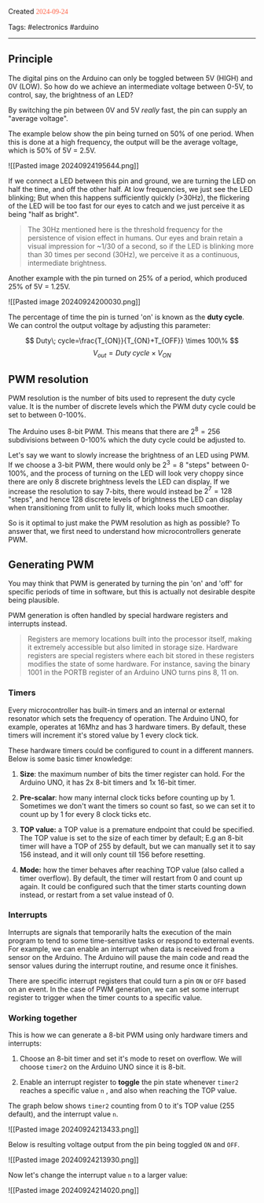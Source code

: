 
Created <font style="color:tomato; font-family:Consolas;">2024-09-24</font>

Tags: #electronics #arduino

****

## Principle

The digital pins on the Arduino can only be toggled between 5V (HIGH) and 0V (LOW). So how do we achieve an intermediate voltage between 0-5V, to control, say, the brightness of an LED?

By switching the pin between 0V and 5V *really* fast, the pin can supply an "average voltage".

The example below show the pin being turned on 50% of one period. When this is done at a high frequency, the output will be the average voltage, which is 50% of 5V = 2.5V.

![[Pasted image 20240924195644.png]]

If we connect a LED between this pin and ground, we are turning the LED on half the time, and off the other half. At low frequencies, we just see the LED blinking; But when this happens sufficiently quickly (>30Hz), the flickering of the LED will be too fast for our eyes to catch and we just perceive it as being "half as bright".

>The 30Hz mentioned here is the threshold frequency for the persistence of vision effect in humans. Our eyes and brain retain a visual impression for ~1/30 of a second, so if the LED is blinking more than 30 times per second (30Hz), we perceive it as a continuous, intermediate brightness.

Another example with the pin turned on 25% of a period, which produced 25% of 5V = 1.25V.

![[Pasted image 20240924200030.png]]

The percentage of time the pin is turned 'on' is known as the **duty cycle**. We can control the output voltage by adjusting this parameter:

$$ Duty\; cycle=\frac{T_{ON}}{T_{ON}+T_{OFF}} \times 100\% $$
$$ V_{out}=Duty\; cycle \times V_{ON}$$

## PWM resolution

PWM resolution is the number of bits used to represent the duty cycle value. It is the number of discrete levels which the PWM duty cycle could be set to between 0-100%.

The Arduino uses 8-bit PWM. This means that there are $2^8=256$ subdivisions between 0-100% which the duty cycle could be adjusted to.

Let's say we want to slowly increase the brightness of an LED using PWM. If we choose a 3-bit PWM, there would only be $2^3=8$ "steps" between 0-100%, and the process of turning on the LED will look very choppy since there are only 8 discrete brightness levels the LED can display. If we increase the resolution to say 7-bits, there would instead be $2^7=128$ "steps", and hence 128 discrete levels of brightness the LED can display when transitioning from unlit to fully lit, which looks much smoother.

So is it optimal to just make the PWM resolution as high as possible? To answer that, we first need to understand how microcontrollers generate PWM.

## Generating PWM

You may think that PWM is generated by turning the pin 'on' and 'off' for specific periods of time in software, but this is actually not desirable despite being plausible. 

PWM generation is often handled by special hardware registers and interrupts instead.

>Registers are memory locations built into the processor itself, making it extremely accessible but also limited in storage size. Hardware registers are special registers where each bit stored in these registers modifies the state of some hardware. For instance, saving the binary 1001 in the PORTB register of an Arduino UNO turns pins 8, 11 on.

### Timers

Every microcontroller has built-in timers and an internal or external resonator which sets the frequency of operation. The Arduino UNO, for example, operates at 16Mhz and has 3 hardware timers. By default, these timers will increment it's stored value by 1 every clock tick.

These hardware timers could be configured to count in a different manners. Below is some basic timer knowledge:

1) **Size**: the maximum number of bits the timer register can hold. For the Arduino UNO, it has 2x 8-bit timers and 1x 16-bit timer.

2) **Pre-scalar**: how many internal clock ticks before counting up by 1. Sometimes we don't want the timers so count so fast, so we can set it to count up by 1 for every 8 clock ticks etc.

3) **TOP value:** a TOP value is a premature endpoint that could be specified. The TOP value is set to the size of each timer by default; E.g an 8-bit timer will have a TOP of 255 by default, but we can manually set it to say 156 instead, and it will only count till 156 before resetting.

4) **Mode:** how the timer behaves after reaching TOP value (also called a timer overflow). By default, the timer will restart from 0 and count up again. It could be configured such that the timer starts counting down instead, or restart from a set value instead of 0.

### Interrupts

Interrupts are signals that temporarily halts the execution of the main program to tend to some time-sensitive tasks or respond to external events. For example, we can enable an interrupt when data is received from a sensor on the Arduino. The Arduino will pause the main code and read the sensor values during the interrupt routine, and resume once it finishes.

There are specific interrupt registers that could turn a pin `ON` or `OFF` based on an event. In the case of PWM generation, we can set some interrupt register to trigger when the timer counts to a specific value.

### Working together

This is how we can generate a 8-bit PWM using only hardware timers and interrupts:

1) Choose an 8-bit timer and set it's mode to reset on overflow. We will choose `timer2` on the Arduino UNO since it is 8-bit.

2) Enable an interrupt register to **toggle** the pin state whenever `timer2` reaches a specific value `n` , and also when reaching the TOP value.

The graph below shows `timer2`  counting from 0 to it's TOP value (255 default), and the interrupt value `n`.

![[Pasted image 20240924213433.png]]

Below is resulting voltage output from the pin being toggled `ON` and `OFF`. 

![[Pasted image 20240924213930.png]]

Now let's change the interrupt value `n` to a larger value:

![[Pasted image 20240924214020.png]]

